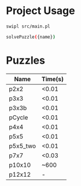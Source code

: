 # Project Usage

```bash
swipl src/main.pl

solvePuzzle({name})
```

# Puzzles

| Name     | Time(s) |
| -------- | ------- |
| p2x2     | <0.01   |
| p3x3     | <0.01   |
| p3x3b    | <0.01   |
| pCycle   | <0.01   |
| p4x4     | <0.01   |
| p5x5     | <0.01   |
| p5x5_two | <0.01   |
| p7x7     | <0.03    |
| p10x10   | ~600     |
| p12x12   | -       |
